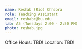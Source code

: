 ```yaml
---
name: Reshab (Río) Chhabra
role: Teaching Assistant
email: reshabc@bu.edu
lab: A5 (Tuesdays 2:00 - 2:50 PM)
photo: reshab.jpg
---
```


Office Hours: TBD! Location: TBD!
